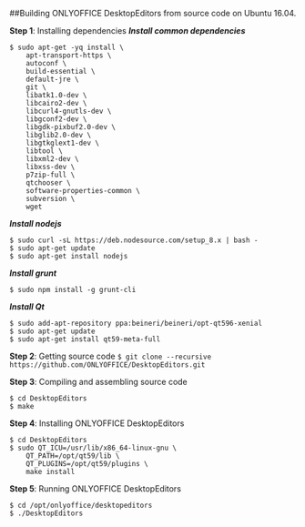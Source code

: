 ##Building ONLYOFFICE DesktopEditors from source code on Ubuntu 16.04.

**Step 1**: Installing dependencies
	***Install common dependencies***
```
$ sudo apt-get -yq install \
	apt-transport-https \
	autoconf \
	build-essential \
	default-jre \
	git \
	libatk1.0-dev \
	libcairo2-dev \
	libcurl4-gnutls-dev \
	libgconf2-dev \
	libgdk-pixbuf2.0-dev \
	libglib2.0-dev \
	libgtkglext1-dev \
	libtool \
	libxml2-dev \
	libxss-dev \
	p7zip-full \
	qtchooser \
	software-properties-common \
	subversion \
	wget
```	
***Install nodejs***
```
$ sudo curl -sL https://deb.nodesource.com/setup_8.x | bash -
$ sudo apt-get update
$ sudo apt-get install nodejs
```

***Install grunt***
```
$ sudo npm install -g grunt-cli
```

***Install Qt***
```
$ sudo add-apt-repository ppa:beineri/beineri/opt-qt596-xenial
$ sudo apt-get update
$ sudo apt-get install qt59-meta-full
```

**Step 2**: Getting source code
	```
	$ git clone --recursive https://github.com/ONLYOFFICE/DesktopEditors.git
	```

**Step 3**: Compiling and assembling source code
```
$ cd DesktopEditors
$ make
```

**Step 4**: Installing ONLYOFFICE DesktopEditors
```
$ cd DesktopEditors
$ sudo QT_ICU=/usr/lib/x86_64-linux-gnu \
	QT_PATH=/opt/qt59/lib \
	QT_PLUGINS=/opt/qt59/plugins \
	make install
```

**Step 5**: Running ONLYOFFICE DesktopEditors
```
$ cd /opt/onlyoffice/desktopeditors
$ ./DesktopEditors
```